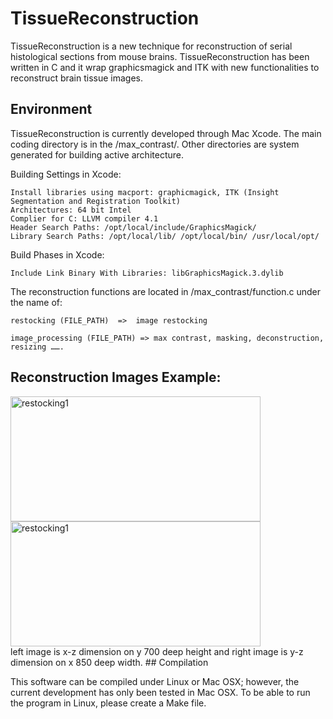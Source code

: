 TissueReconstruction
====================

TissueReconstruction is a new technique for reconstruction of serial histological sections from mouse brains.
TissueReconstruction has been written in C and it wrap graphicsmagick and ITK with new functionalities to reconstruct brain tissue images. 

## Environment
TissueReconstruction is currently developed through Mac Xcode. The main coding directory is in the /max_contrast/. Other directories are system generated for building active architecture.

Building Settings in Xcode:

    Install libraries using macport: graphicmagick, ITK (Insight Segmentation and Registration Toolkit)
    Architectures: 64 bit Intel
    Complier for C: LLVM compiler 4.1
    Header Search Paths: /opt/local/include/GraphicsMagick/
    Library Search Paths: /opt/local/lib/ /opt/local/bin/ /usr/local/opt/

Build Phases in Xcode:

    Include Link Binary With Libraries: libGraphicsMagick.3.dylib

The reconstruction functions are located in /max_contrast/function.c under the name of: 

    restocking (FILE_PATH)  =>  image restocking

    image_processing (FILE_PATH) => max contrast, masking, deconstruction, resizing …….

## Reconstruction Images Example:
<IMG SRC="https://dl.dropboxusercontent.com/u/24447938/xz_image_reduceNoice_black.jpg" ALT="restocking1" WIDTH=400 HEIGHT=200> 
<IMG SRC="https://dl.dropboxusercontent.com/u/24447938/yz_image_reduceNoice_black.jpg" ALT="restocking1" WIDTH=400 HEIGHT=200>
<BR/> left image is x-z dimension on y 700 deep height and right image is y-z dimension on x 850 deep width.
## Compilation

This software can be compiled under Linux or Mac OSX; however, the current development has only been tested in Mac OSX.
To be able to run the program in Linux, please create a Make file.
